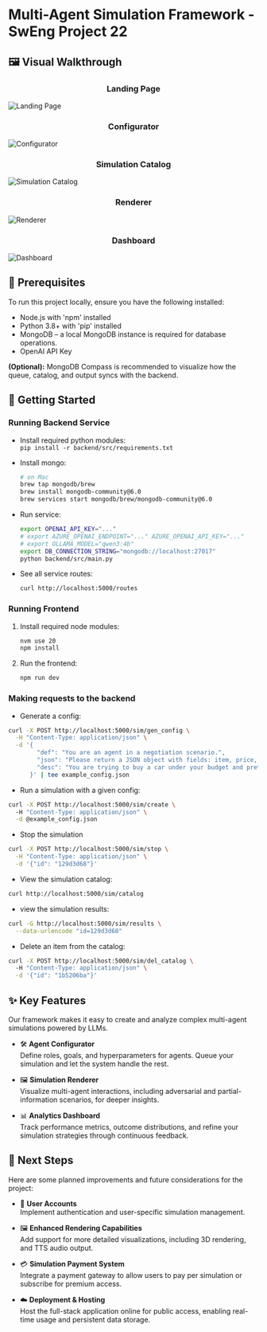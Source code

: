 # Multi-Agent Simulation Framework - SwEng Project 22

## 🖼️ Visual Walkthrough

<h3 align="center">Landing Page</h3>

![Landing Page](./frontend/public/images/landingpage.png)

<h3 align="center">Configurator</h3>

![Configurator](./frontend/public/images/configurator.png)

<h3 align="center">Simulation Catalog</h3>

![Simulation Catalog](./frontend/public/images/simulationcatalog.png)

<h3 align="center">Renderer</h3>

![Renderer](./frontend/public/images/renderer.png)

<h3 align="center">Dashboard</h3>

![Dashboard](./frontend/public/images/dashboard.png)

## 🔧 Prerequisites

To run this project locally, ensure you have the following installed:

- Node.js with 'npm' installed
- Python 3.8+ with 'pip' installed
- MongoDB – a local MongoDB instance is required for database operations.
- OpenAI API Key

**(Optional):** MongoDB Compass is recommended to visualize how the queue, catalog, and output syncs with the backend.

## 🚀 Getting Started

### Running Backend Service

- Install required python modules: \
   `pip install -r backend/src/requirements.txt`

- Install mongo:
  ```bash
  # on Mac
  brew tap mongodb/brew
  brew install mongodb-community@6.0
  brew services start mongodb/brew/mongodb-community@6.0
  ```

- Run service:
  ```bash
  export OPENAI_API_KEY="..."  
  # export AZURE_OPENAI_ENDPOINT="..." AZURE_OPENAI_API_KEY="..."
  # export OLLAMA_MODEL="qwen3:4b"
  export DB_CONNECTION_STRING="mongodb://localhost:27017"
  python backend/src/main.py
  ```

- See all service routes:
  ```bash
  curl http://localhost:5000/routes
  ```

### Running Frontend

1. Install required node modules:
   ```bash
   nvm use 20
   npm install
   ```
2. Run the frontend:
   ```bash
   npm run dev
   ```

### Making requests to the backend

- Generate a config:

```bash
curl -X POST http://localhost:5000/sim/gen_config \
  -H "Content-Type: application/json" \
  -d '{
        "def": "You are an agent in a negotiation scenario.",
        "json": "Please return a JSON object with fields: item, price, urgency.",
        "desc": "You are trying to buy a car under your budget and prefer a quick deal."
      }' | tee example_config.json
```

- Run a simulation with a given config:

```bash
curl -X POST http://localhost:5000/sim/create \        
  -H "Content-Type: application/json" \
  -d @example_config.json
```

- Stop the simulation

```bash
curl -X POST http://localhost:5000/sim/stop \
  -H "Content-Type: application/json" \
  -d '{"id": "129d3d68"}'
```

- View the simulation catalog:

```bash
curl http://localhost:5000/sim/catalog
```

- view the simulation results:

```bash
curl -G http://localhost:5000/sim/results \
  --data-urlencode "id=129d3d68"
```

- Delete an item from the catalog:

```bash
curl -X POST http://localhost:5000/sim/del_catalog \   
  -H "Content-Type: application/json" \
  -d '{"id": "1b5206ba"}'
```




## ✨ Key Features

Our framework makes it easy to create and analyze complex multi-agent simulations powered by LLMs.

- 🛠️ **Agent Configurator**  
  Define roles, goals, and hyperparameters for agents. Queue your simulation and let the system handle the rest.

- 🖼️ **Simulation Renderer**  
  Visualize multi-agent interactions, including adversarial and partial-information scenarios, for deeper insights.

- 📊 **Analytics Dashboard**  
  Track performance metrics, outcome distributions, and refine your simulation strategies through continuous feedback.

## 🔭 Next Steps

Here are some planned improvements and future considerations for the project:

- 👤 **User Accounts**  
  Implement authentication and user-specific simulation management.

- 🖼️ **Enhanced Rendering Capabilities**  
  Add support for more detailed visualizations, including 3D rendering, and TTS audio output.

- 💳 **Simulation Payment System**  
  Integrate a payment gateway to allow users to pay per simulation or subscribe for premium access.

- ☁️ **Deployment & Hosting**  
  Host the full-stack application online for public access, enabling real-time usage and persistent data storage.
